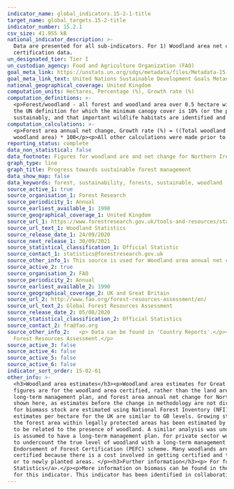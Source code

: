 ```yaml
---
indicator_name: global_indicators.15-2-1-title
target_name: global_targets.15-2-title
indicator_number: 15.2.1
csv_size: 41.955 kB
national_indicator_description: >-
  Data are presented for all sub-indicators. For 1) Woodland area net change and 5) Woodland area under independently verified management certification schemes, numbers may differ to those on the UN data site due to differences in when data are updated, and differences in the handling of
  certification data.
un_designated_tier: Tier I
un_custodian_agency: Food and Agriculture Organization (FAO)
goal_meta_link: https://unstats.un.org/sdgs/metadata/files/Metadata-15-02-01.pdf 
goal_meta_link_text: United Nations Sustainable Development Goals Metadata (PDF 756 KB)
national_geographical_coverage: United Kingdom
computation_units: Hectares, Percentage (%), Growth rate (%)
computation_definitions: >-
  <p>Forest/woodland - all forest and woodland area over 0.5 hectare with a minimum of 20% canopy cover (25% in Northern Ireland) (or the potential to achieve it) and a minimum width of 20 metres, including areas of new planting, clearfell, windblow and restocked areas. This differs from
  the UN definition for which the minimum canopy cover is 10% (or the potential to achieve it).</p><p>Woodland certification - Woodland certification assesses management practices against agreed environmental standards. Certification requires that wood products are harvested legally and
  sustainably, and that important wildlife habitats are identified and are not negatively impacted by management. Woodland certification schemes promote good forest practice and are used to demonstrate that wood or wood products come from well-managed forests.</p>
computation_calculations: >-
  <p>Forest area annual net change, Growth rate (%) = ((Total woodland area in year n - Total woodland area in year n-1) / Total woodland area in year n-1) * 100</p>Percentage of woodland area under independently verified management certification schemes = (Certified woodland area / Total
  woodland area) * 100</p><p>All other calculations were made prior to data acquisition and further information on thes can be found in Other information and in the links in the sources tab.</p>
reporting_status: complete
data_non_statistical: false
data_footnote: Figures for woodland are and net change for Northern Ireland and the UK are not shown prior to 2013 due to a change in methodology.
graph_type: line
graph_title: Progress towards sustainable forest management
data_show_map: false
data_keywords: forest, sustainability, forests, sustainable, woodland
source_active_1: true
source_organisation_1: Forest Research
source_periodicity_1: Annual
source_earliest_available_1: 1998
source_geographical_coverage_1: United Kingdom
source_url_1: https://www.forestresearch.gov.uk/tools-and-resources/statistics/statistics-by-topic/woodland-statistics/
source_url_text_1: Woodland Statistics
source_release_date_1: 24/09/2020
source_next_release_1: 30/09/2021
source_statistical_classification_1: Official Statistic 
source_contact_1: statistics@forestresearch.gov.uk
source_other_info_1: This source is used for Woodland area annual net change, and Woodland area under long-term management plan
source_active_2: true
source_organisation_2: FAO
source_periodicity_2: Annual
source_earliest_available_2: 1990
source_geographical_coverage_2: UK and Great Britain
source_url_2: http://www.fao.org/forest-resources-assessment/en/
source_url_text_2: Global Forest Resources Assessment
source_release_date_2: 05/08/2020
source_statistical_classification_2: Official Statistics
source_contact_2: fra@fao.org
source_other_info_2:   <p> Data can be found in 'Country Reports'.</p><p>This source has been used for statistics on biomass, forest area with protected areas, and forest area with a long-term management plan.</p><p> These data are collected by FAO from Forest Research (see Source 1) as part of the Global
  Forest Resources Assessment.</p>
source_active_3: false
source_active_4: false
source_active_5: false
source_active_6: false
indicator_sort_order: 15-02-01
other_info: >-
  <h3>Woodland area estimates</h3><p>Woodland area estimates for Great Britain are based on the <a href="https://data.gov.uk/dataset/cd748245-e68c-41e4-bb1a-4728bc64163c/national-forest-inventory-woodland-england-2018">National Forest Inventory (NFI) Woodland map</a>. Where possible,
  figures are for the woodland area certified, rather than the land area certified.</p><p>For Northern Ireland, following a change of methodology in 2012, woodland area estimates are based on the Northern Ireland Woodland Register. Figures for calculating percentage of forest area with a
  long-term management plan, and forest area annual net change for Northern Ireland and the whole of the UK prior to 2013 are available at <a href="https://www.forestresearch.gov.uk/tools-and-resources/statistics/statistics-by-topic/woodland-statistics/">Forest Research</a>, but are not
  shown here, as estimates before the change in methodology are not directly comparable to those after.</p><p>The land area and forest area measurements used here are ‘flat’ as they do not take into account variations in relief e.g. mountains and valleys.</p><h3>Biomass stock</h3><p>Data
  for biomass stock are estimated using National Forest Inventory (NFI) estimates of 218 thousand oven dry tonnes for conifers, and 208 thousand oven dry tonnes for broadleaves in Great Britain (GB). It is assumed that the volume of deadwood per hectare is unchanged over time, and that all
  estimates per hectare for the UK are similar to GB levels. Growing stock estimates have been used to uprate GB biomass figures from the NFI report to UK figures and to derive a time series.</p><h3>Protected areas</h3><p>Proportion of woodland within protected areas - For Great Britain,
  the forest area within legally protected areas has been estimated by overlaying the National Forest Inventory woodland map with maps of designated areas. Geological Sites of Special Scientific Interest have been excluded from this analysis, as the designation in these cases is unlikely
  to be related to the presence of woodland. A similar analysis was undertaken by the Northern Ireland Forest Service for the Forest Resources Assessment 2015.</p><h3>Long-term management plans</h3><p>All Forestry Commission, Natural Resources Wales, and Forest Service woodland from 2000
  is assumed to have a long-term management plan. For private sector woodland, the area of woodland with a long-term management plan has been estimated from data held in administrative systems for Grants & Regulations, or for areas of certified woodland (if this is larger). This is likely
  to undercount the true level of woodland with a long-term management plan. </p><h3>Independently verified management certification schemes</h3><p>Independently verified management certification schemes for the UK are the Forest Stewardship Council (FSC) scheme and the Programme for the
  Endorsement of Forest Certification (PEFC) scheme. Many woodlands are certified under both. Certified woodland areas are often used as an indicator of sustainable forest management, however, woodland that is not certified may also be sustainably managed. Some choose not to become
  certified because there is a cost involved in getting certified and there may be little incentive for woodland owners to get their woodlands certified if timber production is not a major objective.</p><p>New certificates may relate to existing woodland that was not previously certified,
  or to newly planted areas. </p><h3>Further information</h3><p> For further information on the methodology and quality of woodland area estimates please see the Forest Research <a href="https://www.forestresearch.gov.uk/documents/7647/PWS_2020.pdf">2020 edition of Provisional Woodland
  Statistics</a>.</p><p>More information on biomass can be found in the Forestry Commission publication on <a href="https://www.forestresearch.gov.uk/research/biomass-in-live-woodland-trees-in-britain/">Biomass in live woodland trees in Britain</a>.</p><p> Data follows the UN specification
  for this indicator. This indicator has been identified in collaboration with topic experts.
---
```

